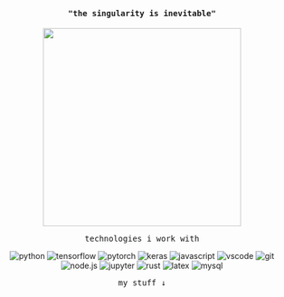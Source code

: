 <h4 align="center"><samp>"the singularity is inevitable"</samp></h4>

<p align="center">
  <img width="350px" src="https://media0.giphy.com/media/HnMDB4uv2lB9Fby2vO/giphy.gif?">
</p>

<p align="center"><samp>technologies i work with</samp></p>

<p align="center">
<img alt="python" src="https://img.shields.io/badge/python-010409?logo=python&logoColor=blue&style=flat-square">
<img alt="tensorflow" src="https://img.shields.io/badge/tensorflow-010409?logo=tensorflow&logoColor=FF86001&style=flat-square">
<img alt="pytorch" src="https://img.shields.io/badge/pytorch-010409?logo=pytorch&logoColor=EE4C2C&style=flat-square">
<img alt="keras" src="https://img.shields.io/badge/keras-010409?logo=keras&logoColor=C90000&style=flat-square">
<img alt="javascript" src="https://img.shields.io/badge/javascript-010409?logo=javascript&logoColor=F7DF1E&style=flat-square">
<img alt="vscode" src="https://img.shields.io/badge/vscode-010409?logo=visualstudiocode&logoColor=3CACF2&style=flat-square">
<img alt="git" src="https://img.shields.io/badge/git-010409?logo=git&logoColor=E84E31&style=flat-square">
<img alt="node.js" src="https://img.shields.io/badge/node.js-010409?logo=node.js&logoColor=84CE24&style=flat-square">
<img alt="jupyter" src="https://img.shields.io/badge/jupyter-010409?logo=jupyter&logoColor=F37821&style=flat-square">
<img alt="rust" src="https://img.shields.io/badge/rust-010409?logo=rust&logoColor=F74C00&style=flat-square">
<img alt="latex" src="https://img.shields.io/badge/latex-010409?logo=latex&logoColor=008181&style=flat-square">
<img alt="mysql" src="https://img.shields.io/badge/mysql-010409?logo=mysql&logoColor=E48E00&style=flat-square">
</p>

<p align="center"><samp>my stuff ↓</samp></p>
